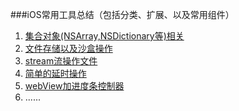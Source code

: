 ###iOS常用工具总结（包括分类、扩展、以及常用组件）

1. [集合对象(NSArray,NSDictionary等)相关](https://github.com/MinMao-Hub/iOS_CommonTools/tree/master/collection)
2. [文件存储以及沙盒操作](https://github.com/MinMao-Hub/iOS_CommonTools/tree/master/fileManager)
3. [stream流操作文件](https://github.com/MinMao-Hub/iOS_CommonTools/tree/master/streamManager)
4. [简单的延时操作](https://github.com/MinMao-Hub/iOS_CommonTools/tree/master/delayTask)
5. [webView加进度条控制器](https://github.com/MinMao-Hub/iOS_CommonTools/tree/master/webView)
6. ......